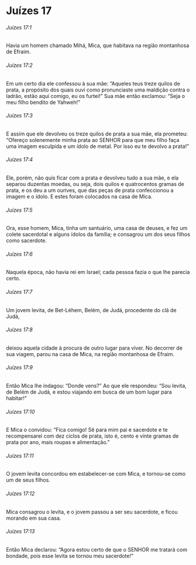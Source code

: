 # Juízes 17

###### Juízes 17:1

Havia um homem chamado Mihá, Mica, que habitava na região montanhosa de Efraim.

###### Juízes 17:2

Em um certo dia ele confessou à sua mãe: “Aqueles teus treze quilos de prata, a propósito dos quais ouvi como pronunciaste uma maldição contra o ladrão, estão aqui comigo, eu os furtei!” Sua mãe então exclamou: “Seja o meu filho bendito de Yahweh!”

###### Juízes 17:3

E assim que ele devolveu os treze quilos de prata a sua mãe, ela prometeu: “Ofereço solenemente minha prata ao SENHOR para que meu filho faça uma imagem esculpida e um ídolo de metal. Por isso eu te devolvo a prata!”

###### Juízes 17:4

Ele, porém, não quis ficar com a prata e devolveu tudo a sua mãe, e ela separou duzentas moedas, ou seja, dois quilos e quatrocentos gramas de prata, e os deu a um ourives, que das peças de prata confeccionou a imagem e o ídolo. E estes foram colocados na casa de Mica.

###### Juízes 17:5

Ora, esse homem, Mica, tinha um santuário, uma casa de deuses, e fez um colete sacerdotal e alguns ídolos da família; e consagrou um dos seus filhos como sacerdote.

###### Juízes 17:6

Naquela época, não havia rei em Israel; cada pessoa fazia o que lhe parecia certo.

###### Juízes 17:7

Um jovem levita, de Bet-Léhem, Belém, de Judá, procedente do clã de Judá,

###### Juízes 17:8

deixou aquela cidade à procura de outro lugar para viver. No decorrer de sua viagem, parou na casa de Mica, na região montanhosa de Efraim.

###### Juízes 17:9

Então Mica lhe indagou: “Donde vens?” Ao que ele respondeu: “Sou levita, de Belém de Judá, e estou viajando em busca de um bom lugar para habitar!”

###### Juízes 17:10

E Mica o convidou: “Fica comigo! Sê para mim pai e sacerdote e te recompensarei com dez ciclos de prata, isto é, cento e vinte gramas de prata por ano, mais roupas e alimentação.”

###### Juízes 17:11

O jovem levita concordou em estabelecer-se com Mica, e tornou-se como um de seus filhos.

###### Juízes 17:12

Mica consagrou o levita, e o jovem passou a ser seu sacerdote, e ficou morando em sua casa.

###### Juízes 17:13

Então Mica declarou: “Agora estou certo de que o SENHOR me tratará com bondade, pois esse levita se tornou meu sacerdote!”

